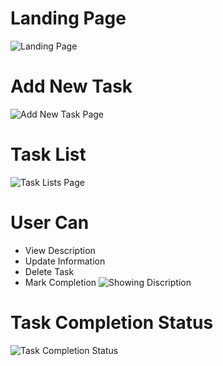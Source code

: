 # Landing Page
![Landing Page](https://github.com/rahulkumar75/Task-Management/assets/95310768/90a8a2d4-2cde-4cba-8858-f6ed9ba2c9d1)

# Add New Task
![Add New Task Page](https://github.com/rahulkumar75/Task-Management/assets/95310768/2c14ad7b-7883-4b91-adfe-cd3d057fe1f4)

# Task List
![Task Lists Page](https://github.com/rahulkumar75/Task-Management/assets/95310768/29a74c0b-0d90-4cfa-98d3-b132e90b9189)

# User Can
* View Description
* Update Information
* Delete Task
* Mark Completion
![Showing Discription](https://github.com/rahulkumar75/Task-Management/assets/95310768/dfd69a9b-d2d6-4095-8c89-c601d574cba4)

# Task Completion Status
![Task Completion Status](https://github.com/rahulkumar75/Task-Management/assets/95310768/301f491e-bde4-4acb-8a0e-370ac622c636)



